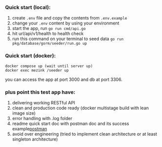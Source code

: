 ### Quick start (local):

1. create `.env` file and copy the contents from `.env.example`
2. change your `.env` content by using your environment
3. start the app, run `go run cmd/api.go`
4. hit url/api/v1/health to health check
5. run this command on your terminal to seed data `go run pkg/database/gorm/seeder/run.go up`

### Quick start (docker):
    docker compose up (wait until server up)
    docker exec mezink /seeder up

you can access the app at port 3000 and db at port 3306.

### plus point this test app have:
1. delivering working RESTful API
2. clean and production code ready (docker multistage build with lean image size)
3. error handling with .log folder
4. readme quick start doc with postman doc and its success example[postman](https://documenter.getpostman.com/view/12263458/2s9YsGhYtT)
5. avoid over engineering (tried to implement clean architecture or at least singleton architecture)